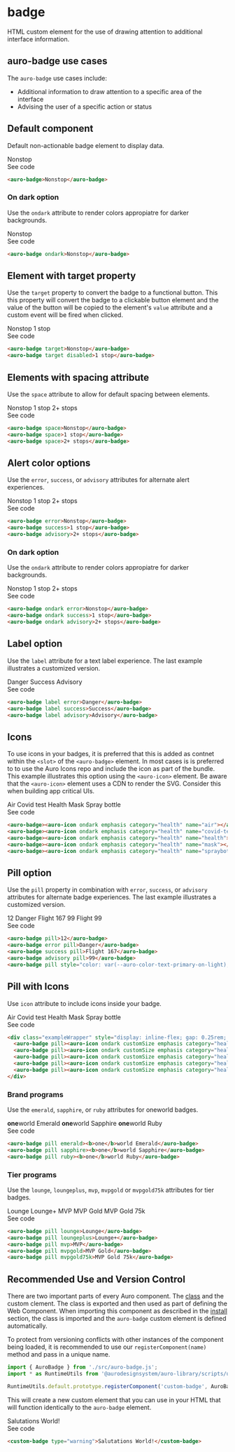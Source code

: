 <!--
The index.md file is a compiled document. No edits should be made directly to this file.
README.md is created by running `npm run build:docs`.
This file is generated based on a template fetched from `./docs/partials/index.md`
-->

# badge

<!-- AURO-GENERATED-CONTENT:START (FILE:src=./description.md) -->
<!-- The below content is automatically added from ./description.md -->
HTML custom element for the use of drawing attention to additional interface information.
<!-- AURO-GENERATED-CONTENT:END -->

## auro-badge use cases

<!-- AURO-GENERATED-CONTENT:START (FILE:src=./useCases.md) -->
<!-- The below content is automatically added from ./useCases.md -->
The `auro-badge` use cases include:

* Additional information to draw attention to a specific area of the interface
* Advising the user of a specific action or status
<!-- AURO-GENERATED-CONTENT:END -->

## Default component

Default non-actionable badge element to display data.

<div class="exampleWrapper">
  <!-- AURO-GENERATED-CONTENT:START (FILE:src=./../../apiExamples/basic.html) -->
  <!-- The below content is automatically added from ./../../apiExamples/basic.html -->
  <auro-badge>Nonstop</auro-badge>
  <!-- AURO-GENERATED-CONTENT:END -->
</div>
<auro-accordion alignRight>
  <span slot="trigger">See code</span>
<!-- AURO-GENERATED-CONTENT:START (CODE:src=./../../apiExamples/basic.html) -->
<!-- The below code snippet is automatically added from ./../../apiExamples/basic.html -->

```html
<auro-badge>Nonstop</auro-badge>
```
<!-- AURO-GENERATED-CONTENT:END -->
</auro-accordion>

### On dark option

Use the `ondark` attribute to render colors appropiatre for darker backgrounds.

<div class="exampleWrapper--ondark">
  <!-- AURO-GENERATED-CONTENT:START (FILE:src=./../../apiExamples/onDark.html) -->
  <!-- The below content is automatically added from ./../../apiExamples/onDark.html -->
  <auro-badge ondark>Nonstop</auro-badge>
  <!-- AURO-GENERATED-CONTENT:END -->
</div>
<auro-accordion alignRight>
  <span slot="trigger">See code</span>
<!-- AURO-GENERATED-CONTENT:START (CODE:src=./../../apiExamples/onDark.html) -->
<!-- The below code snippet is automatically added from ./../../apiExamples/onDark.html -->

```html
<auro-badge ondark>Nonstop</auro-badge>
```
<!-- AURO-GENERATED-CONTENT:END -->
</auro-accordion>

## Element with target property

Use the `target` property to convert the badge to a functional button. This this property will convert the badge to a clickable button element and the value of the button will be copied to the element's `value` attribute and a custom event will be fired when clicked.

<div class="exampleWrapper">
  <!-- AURO-GENERATED-CONTENT:START (FILE:src=./../../apiExamples/target.html) -->
  <!-- The below content is automatically added from ./../../apiExamples/target.html -->
  <auro-badge target>Nonstop</auro-badge>
  <auro-badge target disabled>1 stop</auro-badge>
  <!-- AURO-GENERATED-CONTENT:END -->
</div>
<auro-accordion alignRight>
  <span slot="trigger">See code</span>
<!-- AURO-GENERATED-CONTENT:START (CODE:src=./../../apiExamples/target.html) -->
<!-- The below code snippet is automatically added from ./../../apiExamples/target.html -->

```html
<auro-badge target>Nonstop</auro-badge>
<auro-badge target disabled>1 stop</auro-badge>
```
<!-- AURO-GENERATED-CONTENT:END -->
</auro-accordion>

## Elements with spacing attribute

Use the `space` attribute to allow for default spacing between elements.

<div class="exampleWrapper">
  <!-- AURO-GENERATED-CONTENT:START (FILE:src=./../../apiExamples/space.html) -->
  <!-- The below content is automatically added from ./../../apiExamples/space.html -->
  <auro-badge space>Nonstop</auro-badge>
  <auro-badge space>1 stop</auro-badge>
  <auro-badge space>2+ stops</auro-badge>
  <!-- AURO-GENERATED-CONTENT:END -->
</div>
<auro-accordion alignRight>
  <span slot="trigger">See code</span>
<!-- AURO-GENERATED-CONTENT:START (CODE:src=./../../apiExamples/space.html) -->
<!-- The below code snippet is automatically added from ./../../apiExamples/space.html -->

```html
<auro-badge space>Nonstop</auro-badge>
<auro-badge space>1 stop</auro-badge>
<auro-badge space>2+ stops</auro-badge>
```
<!-- AURO-GENERATED-CONTENT:END -->
</auro-accordion>

## Alert color options

Use the `error`, `success`, or `advisory` attributes for alternate alert experiences.

<div class="exampleWrapper">
  <!-- AURO-GENERATED-CONTENT:START (FILE:src=./../../apiExamples/color.html) -->
  <!-- The below content is automatically added from ./../../apiExamples/color.html -->
  <auro-badge error>Nonstop</auro-badge>
  <auro-badge success>1 stop</auro-badge>
  <auro-badge advisory>2+ stops</auro-badge>
  <!-- AURO-GENERATED-CONTENT:END -->
</div>
<auro-accordion alignRight>
  <span slot="trigger">See code</span>
<!-- AURO-GENERATED-CONTENT:START (CODE:src=./../../apiExamples/color.html) -->
<!-- The below code snippet is automatically added from ./../../apiExamples/color.html -->

```html
<auro-badge error>Nonstop</auro-badge>
<auro-badge success>1 stop</auro-badge>
<auro-badge advisory>2+ stops</auro-badge>
```
<!-- AURO-GENERATED-CONTENT:END -->
</auro-accordion>

### On dark option

Use the `ondark` attribute to render colors appropiatre for darker backgrounds.

<div class="exampleWrapper--ondark">
  <!-- AURO-GENERATED-CONTENT:START (FILE:src=./../../apiExamples/color-onDark.html) -->
  <!-- The below content is automatically added from ./../../apiExamples/color-onDark.html -->
  <auro-badge ondark error>Nonstop</auro-badge>
  <auro-badge ondark success>1 stop</auro-badge>
  <auro-badge ondark advisory>2+ stops</auro-badge>
  <!-- AURO-GENERATED-CONTENT:END -->
</div>
<auro-accordion alignRight>
  <span slot="trigger">See code</span>
<!-- AURO-GENERATED-CONTENT:START (CODE:src=./../../apiExamples/color-onDark.html) -->
<!-- The below code snippet is automatically added from ./../../apiExamples/color-onDark.html -->

```html
<auro-badge ondark error>Nonstop</auro-badge>
<auro-badge ondark success>1 stop</auro-badge>
<auro-badge ondark advisory>2+ stops</auro-badge>
```
<!-- AURO-GENERATED-CONTENT:END -->
</auro-accordion>

## Label option

Use the `label` attribute for a text label experience. The last example illustrates a customized version.

<div class="exampleWrapper">
  <!-- AURO-GENERATED-CONTENT:START (FILE:src=./../../apiExamples/label.html) -->
  <!-- The below content is automatically added from ./../../apiExamples/label.html -->
  <auro-badge label error>Danger</auro-badge>
  <auro-badge label success>Success</auro-badge>
  <auro-badge label advisory>Advisory</auro-badge>
  <!-- AURO-GENERATED-CONTENT:END -->
</div>
<auro-accordion alignRight>
  <span slot="trigger">See code</span>
<!-- AURO-GENERATED-CONTENT:START (CODE:src=./../../apiExamples/label.html) -->
<!-- The below code snippet is automatically added from ./../../apiExamples/label.html -->

```html
<auro-badge label error>Danger</auro-badge>
<auro-badge label success>Success</auro-badge>
<auro-badge label advisory>Advisory</auro-badge>
```
<!-- AURO-GENERATED-CONTENT:END -->
</auro-accordion>

## Icons

To use icons in your badges, it is preferred that this is added as contnet within the `<slot>` of the `<auro-badge>` element. In most cases is is preferred to to use the Auro Icons repo and include the icon as part of the bundle. This example illustrates this option using the `<auro-icon>` element. Be aware that the `<auro-icon>` element uses a CDN to render the SVG. Consider this when building app critical UIs.

<div class="exampleWrapper">
  <!-- AURO-GENERATED-CONTENT:START (FILE:src=./../../apiExamples/icon.html) -->
  <!-- The below content is automatically added from ./../../apiExamples/icon.html -->
  <auro-badge><auro-icon ondark emphasis category="health" name="air"></auro-icon>Air</auro-badge>
  <auro-badge><auro-icon ondark emphasis category="health" name="covid-test"></auro-icon>Covid test</auro-badge>
  <auro-badge><auro-icon ondark emphasis category="health" name="health"></auro-icon>Health</auro-badge>
  <auro-badge><auro-icon ondark emphasis category="health" name="mask"></auro-icon>Mask</auro-badge>
  <auro-badge><auro-icon ondark emphasis category="health" name="spraybottle"></auro-icon>Spray bottle</auro-badge>
  <!-- AURO-GENERATED-CONTENT:END -->
</div>
<auro-accordion alignRight>
  <span slot="trigger">See code</span>
<!-- AURO-GENERATED-CONTENT:START (CODE:src=./../../apiExamples/icon.html) -->
<!-- The below code snippet is automatically added from ./../../apiExamples/icon.html -->

```html
<auro-badge><auro-icon ondark emphasis category="health" name="air"></auro-icon>Air</auro-badge>
<auro-badge><auro-icon ondark emphasis category="health" name="covid-test"></auro-icon>Covid test</auro-badge>
<auro-badge><auro-icon ondark emphasis category="health" name="health"></auro-icon>Health</auro-badge>
<auro-badge><auro-icon ondark emphasis category="health" name="mask"></auro-icon>Mask</auro-badge>
<auro-badge><auro-icon ondark emphasis category="health" name="spraybottle"></auro-icon>Spray bottle</auro-badge>
```
<!-- AURO-GENERATED-CONTENT:END -->
</auro-accordion>

## Pill option

Use the `pill` property in combination with `error`, `success`, or `advisory` attributes for alternate badge experiences. The last example illustrates a customized version.

<div class="exampleWrapper">
  <!-- AURO-GENERATED-CONTENT:START (FILE:src=./../../apiExamples/pill.html) -->
  <!-- The below content is automatically added from ./../../apiExamples/pill.html -->
  <auro-badge pill>12</auro-badge>
  <auro-badge error pill>Danger</auro-badge>
  <auro-badge success pill>Flight 167</auro-badge>
  <auro-badge advisory pill>99</auro-badge>
  <auro-badge pill style="color: var(--auro-color-text-primary-on-light); background-color: var(--auro-color-brand-tropical-300); border-color: var(--auro-color-brand-tropical-300)">Flight 99</auro-badge>
  <!-- AURO-GENERATED-CONTENT:END -->
</div>
<auro-accordion alignRight>
  <span slot="trigger">See code</span>
<!-- AURO-GENERATED-CONTENT:START (CODE:src=./../../apiExamples/pill.html) -->
<!-- The below code snippet is automatically added from ./../../apiExamples/pill.html -->

```html
<auro-badge pill>12</auro-badge>
<auro-badge error pill>Danger</auro-badge>
<auro-badge success pill>Flight 167</auro-badge>
<auro-badge advisory pill>99</auro-badge>
<auro-badge pill style="color: var(--auro-color-text-primary-on-light); background-color: var(--auro-color-brand-tropical-300); border-color: var(--auro-color-brand-tropical-300)">Flight 99</auro-badge>
```
<!-- AURO-GENERATED-CONTENT:END -->
</auro-accordion>

## Pill with Icons

Use `icon` attribute to include icons inside your badge.

<div class="exampleWrapper">
  <!-- AURO-GENERATED-CONTENT:START (FILE:src=./../../apiExamples/pillWithIcons.html) -->
  <!-- The below content is automatically added from ./../../apiExamples/pillWithIcons.html -->
  <div class="exampleWrapper" style="display: inline-flex; gap: 0.25rem; flex-wrap: wrap">
    <auro-badge pill><auro-icon ondark customSize emphasis category="health" name="air"></auro-icon>Air</auro-badge>
    <auro-badge pill><auro-icon ondark customSize emphasis category="health" name="covid-test"></auro-icon>Covid test</auro-badge>
    <auro-badge pill><auro-icon ondark customSize emphasis category="health" name="health"></auro-icon>Health</auro-badge>
    <auro-badge pill><auro-icon ondark customSize emphasis category="health" name="mask"></auro-icon>Mask</auro-badge>
    <auro-badge pill><auro-icon ondark customSize emphasis category="health" name="spraybottle"></auro-icon>Spray bottle</auro-badge>
  </div>
  <!-- AURO-GENERATED-CONTENT:END -->
</div>
<auro-accordion alignRight>
  <span slot="trigger">See code</span>
<!-- AURO-GENERATED-CONTENT:START (CODE:src=./../../apiExamples/pillWithIcons.html) -->
<!-- The below code snippet is automatically added from ./../../apiExamples/pillWithIcons.html -->

```html
<div class="exampleWrapper" style="display: inline-flex; gap: 0.25rem; flex-wrap: wrap">
  <auro-badge pill><auro-icon ondark customSize emphasis category="health" name="air"></auro-icon>Air</auro-badge>
  <auro-badge pill><auro-icon ondark customSize emphasis category="health" name="covid-test"></auro-icon>Covid test</auro-badge>
  <auro-badge pill><auro-icon ondark customSize emphasis category="health" name="health"></auro-icon>Health</auro-badge>
  <auro-badge pill><auro-icon ondark customSize emphasis category="health" name="mask"></auro-icon>Mask</auro-badge>
  <auro-badge pill><auro-icon ondark customSize emphasis category="health" name="spraybottle"></auro-icon>Spray bottle</auro-badge>
</div>
```
<!-- AURO-GENERATED-CONTENT:END -->
</auro-accordion>

### Brand programs

Use the `emerald`, `sapphire`, or `ruby` attributes for oneworld badges.

<div class="exampleWrapper">
  <!-- AURO-GENERATED-CONTENT:START (FILE:src=./../../apiExamples/brand.html) -->
  <!-- The below content is automatically added from ./../../apiExamples/brand.html -->
  <auro-badge pill emerald><b>one</b>world Emerald</auro-badge>
  <auro-badge pill sapphire><b>one</b>world Sapphire</auro-badge>
  <auro-badge pill ruby><b>one</b>world Ruby</auro-badge>
  <!-- AURO-GENERATED-CONTENT:END -->
</div>
<auro-accordion alignRight>
  <span slot="trigger">See code</span>
<!-- AURO-GENERATED-CONTENT:START (CODE:src=./../../apiExamples/brand.html) -->
<!-- The below code snippet is automatically added from ./../../apiExamples/brand.html -->

```html
<auro-badge pill emerald><b>one</b>world Emerald</auro-badge>
<auro-badge pill sapphire><b>one</b>world Sapphire</auro-badge>
<auro-badge pill ruby><b>one</b>world Ruby</auro-badge>
```
<!-- AURO-GENERATED-CONTENT:END -->
</auro-accordion>

### Tier programs

Use the `lounge`, `loungeplus`, `mvp`, `mvpgold` or `mvpgold75k` attributes for tier badges.

<div class="exampleWrapper">
  <!-- AURO-GENERATED-CONTENT:START (FILE:src=./../../apiExamples/tier.html) -->
  <!-- The below content is automatically added from ./../../apiExamples/tier.html -->
  <auro-badge pill lounge>Lounge</auro-badge>
  <auro-badge pill loungeplus>Lounge+</auro-badge>
  <auro-badge pill mvp>MVP</auro-badge>
  <auro-badge pill mvpgold>MVP Gold</auro-badge>
  <auro-badge pill mvpgold75k>MVP Gold 75k</auro-badge>
  <!-- AURO-GENERATED-CONTENT:END -->
</div>
<auro-accordion alignRight>
  <span slot="trigger">See code</span>
<!-- AURO-GENERATED-CONTENT:START (CODE:src=./../../apiExamples/tier.html) -->
<!-- The below code snippet is automatically added from ./../../apiExamples/tier.html -->

```html
<auro-badge pill lounge>Lounge</auro-badge>
<auro-badge pill loungeplus>Lounge+</auro-badge>
<auro-badge pill mvp>MVP</auro-badge>
<auro-badge pill mvpgold>MVP Gold</auro-badge>
<auro-badge pill mvpgold75k>MVP Gold 75k</auro-badge>
```
<!-- AURO-GENERATED-CONTENT:END -->
</auro-accordion>

## Recommended Use and Version Control

There are two important parts of every Auro component. The <a href="https://developer.mozilla.org/en-US/docs/Web/JavaScript/Reference/Classes">class</a> and the custom clement. The class is exported and then used as part of defining the Web Component. When importing this component as described in the <a href="#install">install</a> section, the class is imported and the `auro-badge` custom element is defined automatically.

To protect from versioning conflicts with other instances of the component being loaded, it is recommended to use our `registerComponent(name)` method and pass in a unique name.

```js
import { AuroBadge } from './src/auro-badge.js';
import * as RuntimeUtils from '@aurodesignsystem/auro-library/scripts/utils/runtimeUtils.mjs';

RuntimeUtils.default.prototype.registerComponent('custom-badge', AuroBadge);
```

This will create a new custom element that you can use in your HTML that will function identically to the `auro-badge` element.

<div class="exampleWrapper">
  <!-- AURO-GENERATED-CONTENT:START (FILE:src=./../../apiExamples/custom.html) -->
  <!-- The below content is automatically added from ./../../apiExamples/custom.html -->
  <custom-badge type="warning">Salutations World!</custom-badge>
  <!-- AURO-GENERATED-CONTENT:END -->
</div>
<auro-accordion alignRight>
  <span slot="trigger">See code</span>
<!-- AURO-GENERATED-CONTENT:START (CODE:src=./../../apiExamples/custom.html) -->
<!-- The below code snippet is automatically added from ./../../apiExamples/custom.html -->

```html
<custom-badge type="warning">Salutations World!</custom-badge>
```
<!-- AURO-GENERATED-CONTENT:END -->
</auro-accordion>
